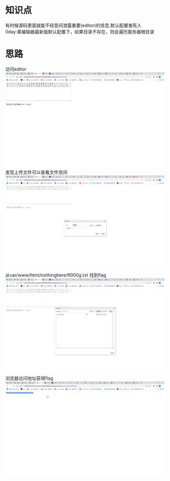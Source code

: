 # 知识点
有时候源码里面就能不经意间泄露重要(editor)的信息,默认配置害死人<br />0day:某编辑器最新版默认配置下，如果目录不存在，则会遍历服务器根目录
# 思路
访问editor<br />![image.png](./images/20231017_2356125915.png)<br />发现上传文件可以查看文件空间<br />![image.png](./images/20231017_2356136652.png)<br />从var/www/html/nothinghere/fl000g.txt 找到flag<br />![image.png](./images/20231017_2356144227.png)<br />浏览器访问地址获得flag<br />![image.png](./images/20231017_2356159205.png)

